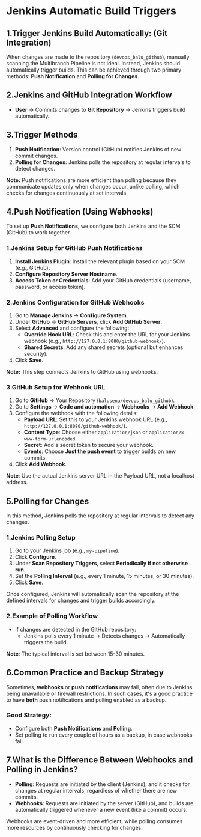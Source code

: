 # Jenkins Automatic Build Triggers

## 1.Trigger Jenkins Build Automatically: (Git Integration)

When changes are made to the repository (`devops_balu_github`), manually scanning the Multibranch Pipeline is not ideal.
Instead, Jenkins should automatically trigger builds. This can be achieved through two primary methods: 
**Push Notification** and **Polling for Changes**.

## 2.Jenkins and GitHub Integration Workflow

- **User** → Commits changes to **Git Repository** → Jenkins triggers build automatically.

## 3.Trigger Methods

1. **Push Notification**: Version control (GitHub) notifies Jenkins of new commit changes.
2. **Polling for Changes**: Jenkins polls the repository at regular intervals to detect changes.

**Note:** Push notifications are more efficient than polling because they communicate updates only when changes occur, 
unlike polling, which checks for changes continuously at set intervals.

## 4.Push Notification (Using Webhooks)

To set up **Push Notifications**, we configure both Jenkins and the SCM (GitHub) to work together.

### 1.Jenkins Setup for GitHub Push Notifications

1. **Install Jenkins Plugin**: Install the relevant plugin based on your SCM (e.g., GitHub).
2. **Configure Repository Server Hostname**.
3. **Access Token or Credentials**: Add your GitHub credentials (username, password, or access token).

### 2.Jenkins Configuration for GitHub Webhooks

1. Go to **Manage Jenkins** → **Configure System**.
2. Under **GitHub** → **GitHub Servers**, click **Add GitHub Server**.
3. Select **Advanced** and configure the following:
   - **Override Hook URL**: Check this and enter the URL for your Jenkins webhook (e.g., `http://127.0.0.1:8080/github-webhook/`).
   - **Shared Secrets**: Add any shared secrets (optional but enhances security).
4. Click **Save**.

**Note:** This step connects Jenkins to GitHub using webhooks.

### 3.GitHub Setup for Webhook URL

1. Go to **GitHub** → Your Repository (`balusena/devops_balu_github`).
2. Go to **Settings** → **Code and automation** → **Webhooks** → **Add Webhook**.
3. Configure the webhook with the following details:
   - **Payload URL**: Set this to your Jenkins webhook URL (e.g., `http://127.0.0.1:8080/github-webhook/`).
   - **Content Type**: Choose either `application/json` or `application/x-www-form-urlencoded`.
   - **Secret**: Add a secret token to secure your webhook.
   - **Events**: Choose **Just the push event** to trigger builds on new commits.
4. Click **Add Webhook**.

**Note**: Use the actual Jenkins server URL in the Payload URL, not a localhost address.

## 5.Polling for Changes

In this method, Jenkins polls the repository at regular intervals to detect any changes.

### 1.Jenkins Polling Setup

1. Go to your Jenkins job (e.g., `my-pipeline`).
2. Click **Configure**.
3. Under **Scan Repository Triggers**, select **Periodically if not otherwise run**.
4. Set the **Polling Interval** (e.g., every 1 minute, 15 minutes, or 30 minutes).
5. Click **Save**.

Once configured, Jenkins will automatically scan the repository at the defined intervals for changes and trigger builds accordingly.

### 2.Example of Polling Workflow

- If changes are detected in the GitHub repository:
  - Jenkins polls every 1 minute → Detects changes → Automatically triggers the build.
  
**Note**: The typical interval is set between 15-30 minutes.

## 6.Common Practice and Backup Strategy

Sometimes, **webhooks** or **push notifications** may fail, often due to Jenkins being unavailable or firewall restrictions.
In such cases, it's a good practice to have **both** push notifications and polling enabled as a backup.

### Good Strategy:
- Configure both **Push Notifications** and **Polling**.
- Set polling to run every couple of hours as a backup, in case webhooks fail.

## 7.What is the Difference Between Webhooks and Polling in Jenkins?

- **Polling**: Requests are initiated by the client (Jenkins), and it checks for changes at regular intervals, regardless of whether there are new commits.
- **Webhooks**: Requests are initiated by the server (GitHub), and builds are automatically triggered whenever a new event (like a commit) occurs.

Webhooks are event-driven and more efficient, while polling consumes more resources by continuously checking for changes.


